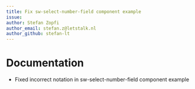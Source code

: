 ```yaml
---
title: Fix sw-select-number-field component example
issue:
author: Stefan Zopfi
author_email: stefan.z@letstalk.nl
author_github: stefan-lt
---
```

# Documentation
* Fixed incorrect notation in sw-select-number-field component example
